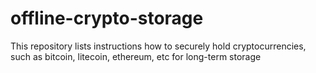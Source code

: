 # offline-crypto-storage

This repository lists instructions how to securely hold cryptocurrencies, such as
bitcoin, litecoin, ethereum, etc for long-term storage


